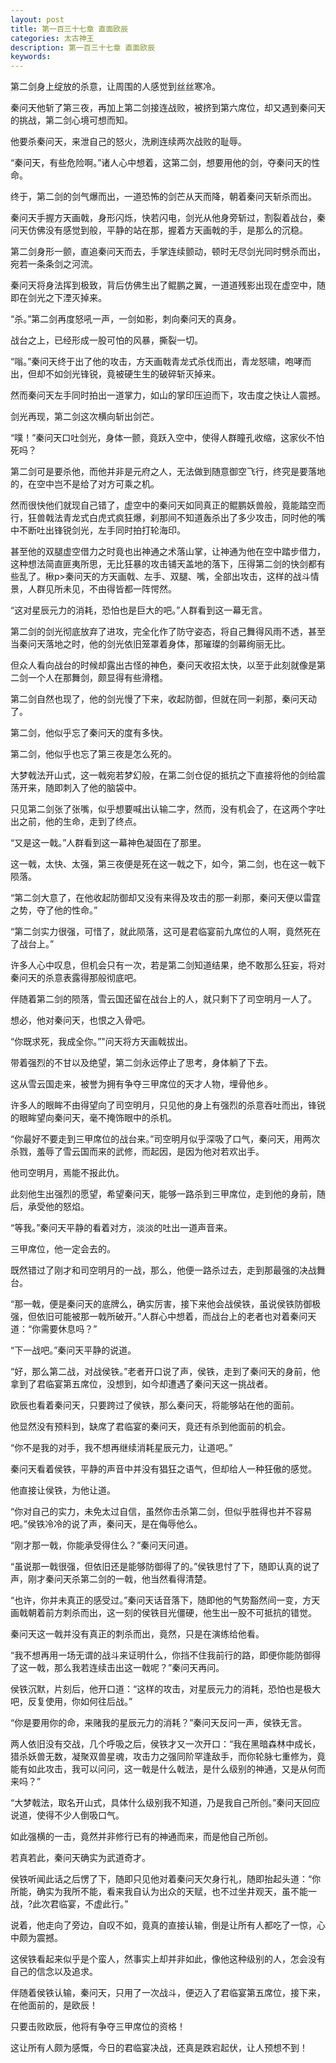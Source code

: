 ```yaml
---
layout: post
title: 第一百三十七章 直面欧辰
categories: 太古神王
description: 第一百三十七章 直面欧辰
keywords:
---
```


第二剑身上绽放的杀意，让周围的人感觉到丝丝寒冷。

秦问天他斩了第三夜，再加上第二剑接连战败，被挤到第六席位，却又遇到秦问天的挑战，第二剑心境可想而知。

他要杀秦问天，来泄自己的怒火，洗刷连续两次战败的耻辱。

“秦问天，有些危险啊。”诸人心中想着，这第二剑，想要用他的剑，夺秦问天的性命。

终于，第二剑的剑气爆而出，一道恐怖的剑芒从天而降，朝着秦问天斩杀而出。

秦问天手握方天画戟，身形闪烁，快若闪电，剑光从他身旁斩过，割裂着战台，秦问天仿佛没有感觉到般，平静的站在那，握着方天画戟的手，是那么的沉稳。

第二剑身形一颤，直追秦问天而去，手掌连续颤动，顿时无尽剑光同时劈杀而出，宛若一条条剑之河流。

秦问天将身法挥到极致，背后仿佛生出了鲲鹏之翼，一道道残影出现在虚空中，随即在剑光之下湮灭掉来。

“杀。”第二剑再度怒吼一声，一剑如影，刺向秦问天的真身。

战台之上，已经形成一股可怕的风暴，撕裂一切。

“嗡。”秦问天终于出了他的攻击，方天画戟青龙式杀伐而出，青龙怒啸，咆哮而出，但却不如剑光锋锐，竟被硬生生的破碎斩灭掉来。

然而秦问天左手同时拍出一道掌力，如山的掌印压迫而下，攻击度之快让人震撼。

剑光再现，第二剑这次横向斩出剑芒。

“噗！”秦问天口吐剑光，身体一颤，竟跃入空中，使得人群瞳孔收缩，这家伙不怕死吗？

第二剑可是要杀他，而他并非是元府之人，无法做到随意御空飞行，终究是要落地的，在空中岂不是给了对方可乘之机。

然而很快他们就现自己错了，虚空中的秦问天如同真正的鲲鹏妖兽般，竟能踏空而行，狂兽戟法青龙式白虎式疯狂爆，刹那间不知道轰杀出了多少攻击，同时他的嘴中不断吐出锋锐剑光，左手同时拍打轮海印。

甚至他的双腿虚空借力之时竟也出神通之术落山掌，让神通为他在空中踏步借力，这种想法简直匪夷所思，无比狂暴的攻击铺天盖地的落下，压得第二剑的快剑都有些乱了。楸p>秦问天的方天画戟、左手、双腿、嘴，全部出攻击，这样的战斗情景，人群见所未见，不由得皆都一阵愕然。

“这对星辰元力的消耗，恐怕也是巨大的吧。”人群看到这一幕无言。

第二剑的剑光彻底放弃了进攻，完全化作了防守姿态，将自己舞得风雨不透，甚至当秦问天落地之时，他的剑光依旧笼罩着身体，那璀璨的剑幕绚丽无比。

但众人看向战台的时候却露出古怪的神色，秦问天收招太快，以至于此刻就像是第二剑一个人在那舞剑，颇显得有些滑稽。

第二剑自然也现了，他的剑光慢了下来，收起防御，但就在同一刹那，秦问天动了。

第二剑，他似乎忘了秦问天的度有多快。

第二剑，他似乎也忘了第三夜是怎么死的。

大梦戟法开山式，这一戟宛若梦幻般，在第二剑仓促的抵抗之下直接将他的剑给震荡开来，随即刺入了他的脑袋中。

只见第二剑张了张嘴，似乎想要喊出认输二字，然而，没有机会了，在这两个字吐出之前，他的生命，走到了终点。

“又是这一戟。”人群看到这一幕神色凝固在了那里。

这一戟，太快、太强，第三夜便是死在这一戟之下，如今，第二剑，也在这一戟下陨落。

“第二剑大意了，在他收起防御却又没有来得及攻击的那一刹那，秦问天便以雷霆之势，夺了他的性命。”

“第二剑实力很强，可惜了，就此陨落，这可是君临宴前九席位的人啊，竟然死在了战台上。”

许多人心中叹息，但机会只有一次，若是第二剑知道结果，绝不敢那么狂妄，将对秦问天的杀意表露得那般彻底吧。

伴随着第二剑的陨落，雪云国还留在战台上的人，就只剩下了司空明月一人了。

想必，他对秦问天，也恨之入骨吧。

“你既求死，我成全你。”"问天将方天画戟拔出。

带着强烈的不甘以及绝望，第二剑永远停止了思考，身体躺了下去。

这从雪云国走来，被誉为拥有争夺三甲席位的天才人物，埋骨他乡。

许多人的眼眸不由得望向了司空明月，只见他的身上有强烈的杀意吞吐而出，锋锐的眼眸望向秦问天，毫不掩饰眼中的杀机。

“你最好不要走到三甲席位的战台来。”司空明月似乎深吸了口气，秦问天，用两次杀戮，羞辱了雪云国而来的武修，而起因，是因为他对若欢出手。

他司空明月，焉能不报此仇。

此刻他生出强烈的愿望，希望秦问天，能够一路杀到三甲席位，走到他的身前，随后，承受他的怒焰。

“等我。”秦问天平静的看着对方，淡淡的吐出一道声音来。

三甲席位，他一定会去的。

既然错过了刚才和司空明月的一战，那么，他便一路杀过去，走到那最强的决战舞台。

“那一戟，便是秦问天的底牌么，确实厉害，接下来他会战侯铁，虽说侯铁防御极强，但依旧可能被那一戟所破开。”人群心中想着，而战台上的老者也对着秦问天道：“你需要休息吗？”

“下一战吧。”秦问天平静的说道。

“好，那么第二战，对战侯铁。”老者开口说了声，侯铁，走到了秦问天的身前，他拿到了君临宴第五席位，没想到，如今却遭遇了秦问天这一挑战者。

欧辰也看着秦问天，只要跨过了侯铁，那么秦问天，将能够站在他的面前。

他显然没有预料到，缺席了君临宴的秦问天，竟还有杀到他面前的机会。

“你不是我的对手，我不想再继续消耗星辰元力，让道吧。”

秦问天看着侯铁，平静的声音中并没有猖狂之语气，但却给人一种狂傲的感觉。

他直接让侯铁，为他让道。

“你对自己的实力，未免太过自信，虽然你击杀第二剑，但似乎胜得也并不容易吧。”侯铁冷冷的说了声，秦问天，是在侮辱他么。

“刚才那一戟，你能承受得住么？”秦问天问道。

“虽说那一戟很强，但依旧还是能够防御得了的。”侯铁思忖了下，随即认真的说了声，刚才秦问天杀第二剑的一戟，他当然看得清楚。

“也许，你并未真正的感受过。”秦问天话音落下，随即他的气势豁然间一变，方天画戟朝着前方刺杀而出，这一刻的侯铁目光僵硬，他生出一股不可抵抗的错觉。

秦问天这一戟并没有真正的刺杀而出，竟然，只是在演练给他看。

“我不想再用一场无谓的战斗来证明什么，你挡不住我前行的路，即便你能防御得了这一戟，那么我若连续击出这一戟呢？”秦问天再问。

侯铁沉默，片刻后，他开口道：“这样的攻击，对星辰元力的消耗，恐怕也是极大吧，反复使用，你如何往后战。”

“你是要用你的命，来赌我的星辰元力的消耗？”秦问天反问一声，侯铁无言。

两人依旧没有交战，几个呼吸之后，侯铁才又一次开口：“我在黑暗森林中成长，猎杀妖兽无数，凝聚双兽星魂，攻击力之强同阶罕逢敌手，而你轮脉七重修为，竟能有如此攻击，我可以问问，这一戟是什么戟法，是什么级别的神通，又是从何而来吗？”

“大梦戟法，取名开山式，具体什么级别我不知道，乃是我自己所创。”秦问天回应说道，使得不少人倒吸口气。

如此强横的一击，竟然并非修行已有的神通而来，而是他自己所创。

若真若此，秦问天确实为武道奇才。

侯铁听闻此话之后愣了下，随即只见他对着秦问天欠身行礼，随即抬起头道：“你所能，确实为我所不能，看来我自认为出众的天赋，也不过坐井观天，虽不能一战，?此次君临宴，不虚此行。”

说着，他走向了旁边，自叹不如，竟真的直接认输，倒是让所有人都吃了一惊，心中颇为震撼。

这侯铁看起来似乎是个蛮人，然事实上却并非如此，像他这种级别的人，怎会没有自己的信念以及追求。

伴随着侯铁认输，秦问天，只用了一次战斗，便迈入了君临宴第五席位，接下来，在他面前的，是欧辰！

只要击败欧辰，他将有争夺三甲席位的资格！

这让所有人颇为感慨，今日的君临宴决战，还真是跌宕起伏，让人预想不到！
